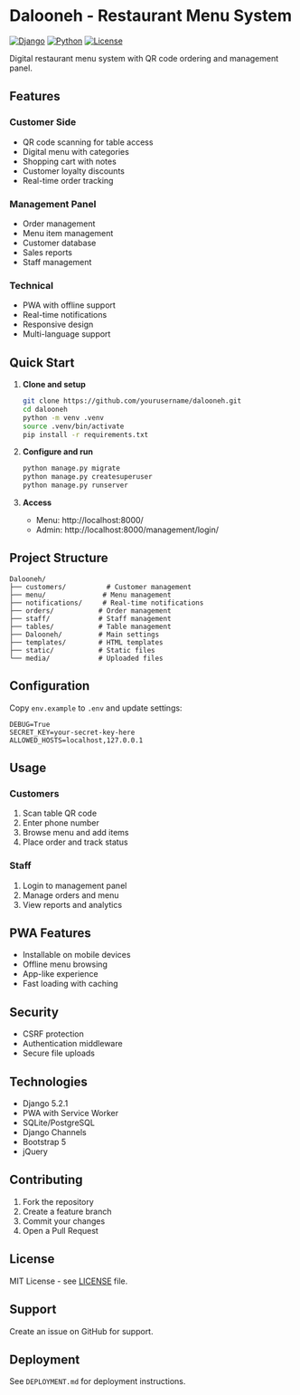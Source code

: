 # Dalooneh - Restaurant Menu System

[![Django](https://img.shields.io/badge/Django-5.2.1+-green.svg)](https://www.djangoproject.com/)
[![Python](https://img.shields.io/badge/Python-3.8+-blue.svg)](https://www.python.org/)
[![License](https://img.shields.io/badge/License-MIT-yellow.svg)](LICENSE)

Digital restaurant menu system with QR code ordering and management panel.

## Features

### Customer Side
- QR code scanning for table access
- Digital menu with categories
- Shopping cart with notes
- Customer loyalty discounts
- Real-time order tracking

### Management Panel
- Order management
- Menu item management
- Customer database
- Sales reports
- Staff management

### Technical
- PWA with offline support
- Real-time notifications
- Responsive design
- Multi-language support

## Quick Start

1. **Clone and setup**
   ```bash
   git clone https://github.com/yourusername/dalooneh.git
   cd dalooneh
   python -m venv .venv
   source .venv/bin/activate
   pip install -r requirements.txt
   ```

2. **Configure and run**
   ```bash
   python manage.py migrate
   python manage.py createsuperuser
   python manage.py runserver
   ```

3. **Access**
   - Menu: http://localhost:8000/
   - Admin: http://localhost:8000/management/login/

## Project Structure

```
Dalooneh/
├── customers/          # Customer management
├── menu/              # Menu management
├── notifications/     # Real-time notifications
├── orders/           # Order management
├── staff/            # Staff management
├── tables/           # Table management
├── Dalooneh/         # Main settings
├── templates/        # HTML templates
├── static/           # Static files
└── media/            # Uploaded files
```

## Configuration

Copy `env.example` to `.env` and update settings:

```env
DEBUG=True
SECRET_KEY=your-secret-key-here
ALLOWED_HOSTS=localhost,127.0.0.1
```

## Usage

### Customers
1. Scan table QR code
2. Enter phone number
3. Browse menu and add items
4. Place order and track status

### Staff
1. Login to management panel
2. Manage orders and menu
3. View reports and analytics

## PWA Features

- Installable on mobile devices
- Offline menu browsing
- App-like experience
- Fast loading with caching

## Security

- CSRF protection
- Authentication middleware
- Secure file uploads

## Technologies

- Django 5.2.1
- PWA with Service Worker
- SQLite/PostgreSQL
- Django Channels
- Bootstrap 5
- jQuery

## Contributing

1. Fork the repository
2. Create a feature branch
3. Commit your changes
4. Open a Pull Request

## License

MIT License - see [LICENSE](LICENSE) file.

## Support

Create an issue on GitHub for support.

## Deployment

See `DEPLOYMENT.md` for deployment instructions.
